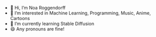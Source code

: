 - 👋 Hi, I’m Noa Roggendorff
- 👀 I’m interested in Machine Learning, Programming, Music, Anime, Cartoons
- 🌱 I’m currently learning Stable Diffusion
- 😄 Any pronouns are fine!
